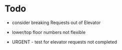 # Todo

* consider breaking Requests out of Elevator
* lower/top floor numbers not flexible

* URGENT - test for elevator requests not completed
